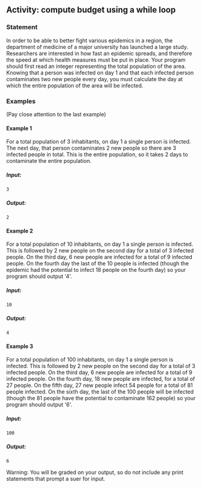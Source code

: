 ## Activity: compute budget using a while loop
### Statement

In order to be able to better fight various epidemics in a region, the department of medicine of a major university has launched a large study. Researchers are interested in how fast an epidemic spreads, and therefore the speed at which health measures must be put in place. Your program should first read an integer representing the total population of the area. Knowing that a person was infected on day 1 and that each infected person contaminates two new people every day, you must calculate the day at which the entire population of the area will be infected.

### Examples
(Pay close attention to the last example)

#### Example 1

For a total population of 3 inhabitants, on day 1 a single person is infected. The next day, that person contaminates 2 new people so there are 3 infected people in total. This is the entire population, so it takes 2 days to contaminate the entire population.

##### Input:

    3

##### Output:

    2

#### Example 2

For a total population of 10 inhabitants, on day 1 a single person is infected. This is followed by 2 new people on the second day for a total of 3 infected people. On the third day, 6 new people are infected for a total of 9 infected people. On the fourth day the last of the 10 people is infected (though the epidemic had the potential to infect 18 people on the fourth day) so your program should output '4'.

##### Input:

    10

##### Output:

    4

#### Example 3

For a total population of 100 inhabitants, on day 1 a single person is infected. This is followed by 2 new people on the second day for a total of 3 infected people. On the third day, 6 new people are infected for a total of 9 infected people. On the fourth day, 18 new people are infected, for a total of 27 people. On the fifth day, 27 new people infect 54 people for a total of 81 people infected. On the sixth day, the last of the 100 people will be infected (though the 81 people have the potential to contaminate 162 people) so your program should output '6'.

##### Input:

    100

##### Output:

    6

Warning: You will be graded on your output, so do not include any print statements that prompt a suer for input.
